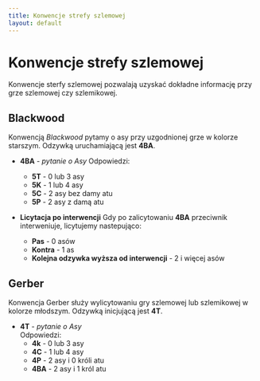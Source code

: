 ```yaml
---
title: Konwencje strefy szlemowej
layout: default
---
```


# Konwencje strefy szlemowej

Konwencje sterfy szlemowej pozwalają uzyskać dokładne informację przy grze szlemowej czy szlemikowej.


## Blackwood

Konwencją *Blackwood* pytamy o asy przy uzgodnionej grze w kolorze starszym. Odzywką uruchamiającą jest **4BA**.

*	**4BA** - *pytanie o Asy*
	Odpowiedzi:

	*	**5T** - 0 lub 3 asy
	*	**5K** - 1 lub 4 asy
	*	**5C** - 2 asy bez damy atu
	*	**5P** - 2 asy z damą atu
 
*	**Licytacja po interwencji**
	Gdy po zalicytowaniu **4BA** przeciwnik interweniuje, licytujemy nastepująco:

	*	**Pas** - 0 asów
	*	**Kontra** - 1 as
	*   **Kolejna odzywka wyższa od interwencji** - 2 i więcej asów


## Gerber

Konwencja Gerber służy wylicytowaniu gry szlemowej lub szlemikowej w kolorze młodszym. Odzywką inicjującą jest **4T**.

*	**4T** -  *pytanie o Asy*  
	Odpowiedzi:
	*	**4k** - 0 lub 3 asy
	*	**4C** - 1 lub 4 asy
	*	**4P** - 2 asy i 0 króli atu
	*	**4BA** - 2 asy i 1 król atu
